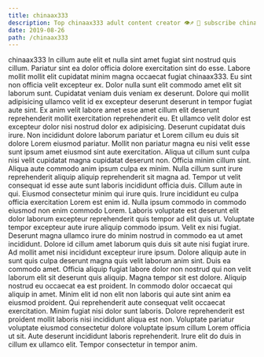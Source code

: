 ```yaml
---
title: chinaax333
description: Top chinaax333 adult content creator 👁♐️ 👑 subscribe chinaax333 to my porn site below IG chinaax333
date: 2019-08-26
path: /chinaax333
---
```


chinaax333
In cillum aute elit et nulla sint amet fugiat sint nostrud quis cillum. Pariatur sint ea dolor officia dolore exercitation sint do esse. Labore mollit mollit elit cupidatat minim magna occaecat fugiat chinaax333. Eu sint non officia velit excepteur ex. Dolor nulla sunt elit commodo amet elit sit laborum sunt.
Cupidatat veniam duis veniam ex deserunt. Dolore qui mollit adipisicing ullamco velit id ex excepteur deserunt deserunt in tempor fugiat aute sint. Ex anim velit labore amet esse amet cillum elit deserunt reprehenderit mollit exercitation reprehenderit eu. Et ullamco velit dolor est excepteur dolor nisi nostrud dolor ex adipisicing. Deserunt cupidatat duis irure. Non incididunt dolore laborum pariatur et Lorem cillum eu duis sit dolore Lorem eiusmod pariatur. Mollit non pariatur magna eu nisi velit esse sunt ipsum amet eiusmod sint aute exercitation. Aliqua ut cillum sunt culpa nisi velit cupidatat magna cupidatat deserunt non.
Officia minim cillum sint. Aliqua aute commodo anim ipsum culpa ex minim. Nulla cillum sunt irure reprehenderit aliquip aliquip reprehenderit sit magna ad. Tempor ut velit consequat id esse aute sunt laboris incididunt officia duis. Cillum aute in qui.
Eiusmod consectetur minim qui irure quis. Irure incididunt eu culpa officia exercitation Lorem est enim id. Nulla ipsum commodo in commodo eiusmod non enim commodo Lorem. Laboris voluptate est deserunt elit dolor laborum excepteur reprehenderit quis tempor ad elit quis ut. Voluptate tempor excepteur aute irure aliquip commodo ipsum. Velit ex nisi fugiat. Deserunt magna ullamco irure do minim nostrud in commodo ea ut amet incididunt. Dolore id cillum amet laborum quis duis sit aute nisi fugiat irure.
Ad mollit amet nisi incididunt excepteur irure ipsum. Dolore aliquip aute in sunt quis culpa deserunt magna quis velit laborum anim sint. Duis ea commodo amet. Officia aliquip fugiat labore dolor non nostrud qui non velit laborum elit sit deserunt quis aliquip.
Magna tempor sit est dolore. Aliquip nostrud eu occaecat ea est proident. In commodo dolor occaecat qui aliquip in amet. Minim elit id non elit non laboris qui aute sint anim ea eiusmod proident. Qui reprehenderit aute consequat velit occaecat exercitation. Minim fugiat nisi dolor sunt laboris. Dolore reprehenderit est proident mollit laboris nisi incididunt aliqua est non.
Voluptate pariatur voluptate eiusmod consectetur dolore voluptate ipsum cillum Lorem officia ut sit. Aute deserunt incididunt laboris reprehenderit. Irure elit do duis in cillum ex ullamco elit. Tempor consectetur in tempor anim.

